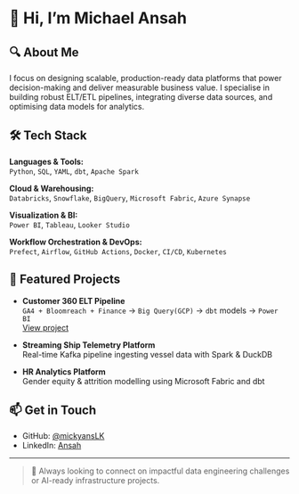 # 👋 Hi, I’m Michael Ansah

## 🔍 About Me
I focus on designing scalable, production-ready data platforms that power decision-making and deliver measurable business value. I specialise in building robust ELT/ETL pipelines, integrating diverse data sources, and optimising data models for analytics.

## 🛠 Tech Stack

**Languages & Tools:**  
`Python`, `SQL`, `YAML`, `dbt`, `Apache Spark` 

**Cloud & Warehousing:**  
`Databricks`, `Snowflake`, `BigQuery`, `Microsoft Fabric`, `Azure Synapse`

**Visualization & BI:**  
`Power BI`, `Tableau`, `Looker Studio`

**Workflow Orchestration & DevOps:**  
`Prefect`, `Airflow`, `GitHub Actions`, `Docker`, `CI/CD`, `Kubernetes`

## 🚀 Featured Projects

- **Customer 360 ELT Pipeline**  
  `GA4 + Bloomreach + Finance`  → `Big Query(GCP)` → `dbt` models → `Power BI`  
  [View project](https://github.com/mickyansLK/customer360)

- **Streaming Ship Telemetry Platform**  
  Real-time Kafka pipeline ingesting vessel data with Spark & DuckDB

- **HR Analytics Platform**  
  Gender equity & attrition modelling using Microsoft Fabric and dbt

## 📫 Get in Touch

- GitHub: [@mickyansLK](https://github.com/mickyansLK)
- LinkedIn: [Ansah](https://linkedin.com/in/michael-ansah-data)

---

> 🎯 Always looking to connect on impactful data engineering challenges or AI-ready infrastructure projects.
